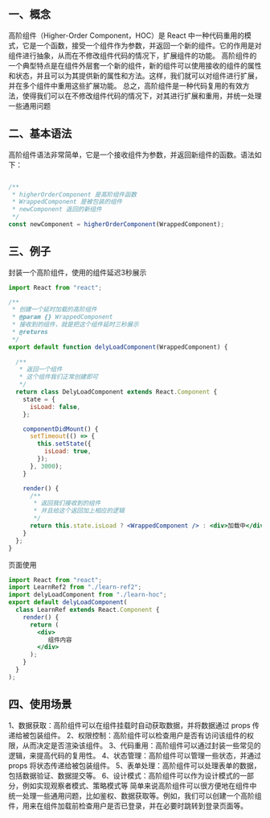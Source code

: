 ## 一、概念
高阶组件（Higher-Order Component，HOC）是 React 中一种代码重用的模式，它是一个函数，接受一个组件作为参数，并返回一个新的组件。它的作用是对组件进行抽象，从而在不修改组件代码的情况下，扩展组件的功能。
高阶组件的一个典型特点是在组件外层套一个新的组件，新的组件可以使用接收的组件的属性和状态，并且可以为其提供新的属性和方法。这样，我们就可以对组件进行扩展，并在多个组件中重用这些扩展功能。
总之，高阶组件是一种代码复用的有效方法，使得我们可以在不修改组件代码的情况下，对其进行扩展和重用，并统一处理一些通用问题

## 二、基本语法
高阶组件语法非常简单，它是一个接收组件为参数，并返回新组件的函数。语法如下：
```jsx

/**
 * higherOrderComponent 是高阶组件函数
 * WrappedComponent 是被包装的组件
 * newComponent 返回的新组件
 */
const newComponent = higherOrderComponent(WrappedComponent);
```
## 三、例子
封装一个高阶组件，使用的组件延迟3秒展示
```jsx
import React from "react";

/**
 * 创建一个延时加载的高阶组件
 * @param {} WrappedComponent
 * 接收到的组件，就是把这个组件延时三秒展示
 * @returns
 */
export default function delyLoadComponent(WrappedComponent) {
  
  /**
   * 返回一个组件
   * 这个组件我们正常创建即可
   */
  return class DelyLoadComponent extends React.Component {
    state = {
      isLoad: false,
    };

    componentDidMount() {
      setTimeout(() => {
        this.setState({
          isLoad: true,
        });
      }, 3000);
    }

    render() {
      /**
       * 返回我们接收到的组件
       * 并且给这个返回加上相应的逻辑
       */
      return this.state.isLoad ? <WrappedComponent /> : <div>加载中</div>;
    }
  };
}

```
页面使用
```jsx
import React from "react";
import LearnRef2 from "./learn-ref2";
import delyLoadComponent from "./learn-hoc";
export default delyLoadComponent(
  class LearnRef extends React.Component {
    render() {
      return (
        <div>
           组件内容
        </div>
      );
    }
  }
);

```
## 四、使用场景
1、数据获取：高阶组件可以在组件挂载时自动获取数据，并将数据通过 props 传递给被包装组件。
2、权限控制：高阶组件可以检查用户是否有访问该组件的权限，从而决定是否渲染该组件。
3、代码重用：高阶组件可以通过封装一些常见的逻辑，来提高代码的复用性。
4、状态管理：高阶组件可以管理一些状态，并通过 props 将状态传递给被包装组件。
5、表单处理：高阶组件可以处理表单的数据，包括数据验证、数据提交等。
6、设计模式：高阶组件可以作为设计模式的一部分，例如实现观察者模式、策略模式等
简单来说高阶组件可以很方便地在组件中统一处理一些通用问题，比如鉴权、数据获取等。例如，我们可以创建一个高阶组件，用来在组件加载前检查用户是否已登录，并在必要时跳转到登录页面等。
